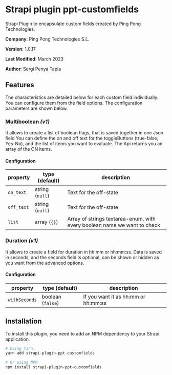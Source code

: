 # Strapi plugin ppt-customfields


Strapi Plugin to encapsulate custom fields created by Ping Pong Technologies.


**Company**: Ping Pong Technologies S.L.

**Version**: 1.0.17

**Last Modified**: March 2023

**Author**: Sergi Penya Tapia




## Features

The characteristics are detailed below for each custom field individually.
You can configure them from the field options. The configuration parameters are shown below.

### Multiboolean *(v1)*

It allows to create a list of boolean flags, that is saved together in one Json field
You can define the on and off text for the toggleButtons (true-false, Yes-No), and the list of items you want to evaluate.
The Api returns you an array of the ON items.



#### Configuration

| property       | type (default)   | description                                                                                                    |
| -------------- | ---------------- | ---------------------------------------------------------------------------------------------------------------|
| `on_text`      | string (`null`)  | Text for the off-state                                                                                         |
| `off_text`     | string (`null`)  | Text for the off-state                                                                                         |               
| `list`         | array  (`{}`)    | Array of strings textarea-enum, with every boolean name we want to check                                       |



### Duration *(v1)*

It allows to create a field for duration in hh:mm or hh:mm:ss. Data is saved in seconds, and the seconds field is optional, can be shown or hidden as you want from the advanced options.

#### Configuration

| property       | type (default)   | description                                                                                                    |
| -------------- | ---------------- | ---------------------------------------------------------------------------------------------------------------|
| `withSeconds`  | boolean (`false`)| If you want it as hh:mm or hh:mm:ss                                                                            |




## Installation

To install this plugin, you need to add an NPM dependency to your Strapi application.

```sh
# Using Yarn
yarn add strapi-plugin-ppt-customfields

# Or using NPM
npm install strapi-plugin-ppt-customfields
```

